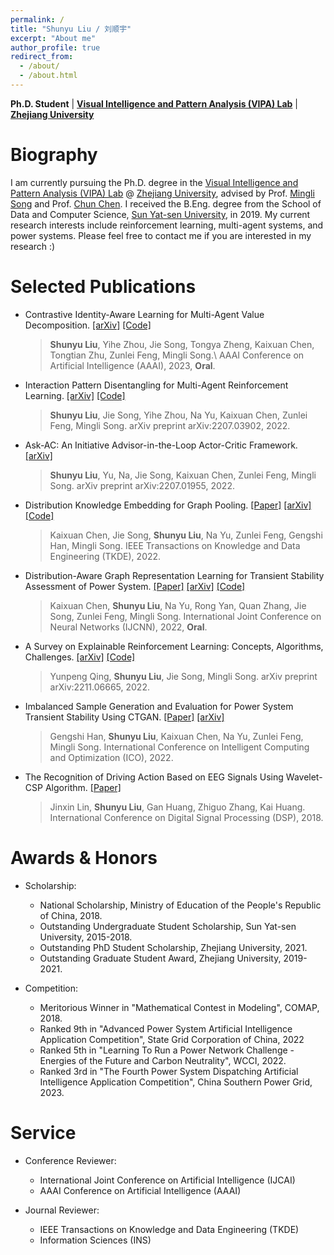 ```yaml
---
permalink: /
title: "Shunyu Liu / 刘顺宇"
excerpt: "About me"
author_profile: true
redirect_from: 
  - /about/
  - /about.html
---
```


**Ph.D. Student** \| [**Visual Intelligence and Pattern Analysis (VIPA) Lab**](https://www.vipazoo.cn/) \| [**Zhejiang University**](https://www.zju.edu.cn/)

Biography
======

I am currently pursuing the Ph.D. degree in the [Visual Intelligence and Pattern Analysis (VIPA) Lab](https://www.vipazoo.cn/) @ [Zhejiang University](https://www.zju.edu.cn/), advised by Prof. [Mingli Song](https://person.zju.edu.cn/msong) and Prof. [Chun Chen](https://person.zju.edu.cn/chenc). I received the B.Eng. degree from the School of Data and Computer Science, [Sun Yat-sen University](https://www.sysu.edu.cn/), in 2019. My current research interests include reinforcement learning, multi-agent systems, and power systems. Please feel free to contact me if you are interested in my research :)

Selected Publications
======

- Contrastive Identity-Aware Learning for Multi-Agent Value Decomposition. [[arXiv]](https://arxiv.org/abs/2211.12712) [[Code]](https://github.com/liushunyu/CIA)
  > **Shunyu Liu**, Yihe Zhou, Jie Song, Tongya Zheng, Kaixuan Chen, Tongtian Zhu, Zunlei Feng, Mingli Song.\\
  > AAAI Conference on Artificial Intelligence (AAAI), 2023, **Oral**.

- Interaction Pattern Disentangling for Multi-Agent Reinforcement Learning. [[arXiv]](https://arxiv.org/abs/2207.03902) [[Code]](https://github.com/liushunyu/OPT)
  > **Shunyu Liu**, Jie Song, Yihe Zhou, Na Yu, Kaixuan Chen, Zunlei Feng, Mingli Song.
  > arXiv preprint arXiv:2207.03902, 2022. 

- Ask-AC: An Initiative Advisor-in-the-Loop Actor-Critic Framework. [[arXiv]](https://arxiv.org/abs/2207.01955)
  > **Shunyu Liu**, Yu, Na, Jie Song, Kaixuan Chen, Zunlei Feng, Mingli Song.
  > arXiv preprint arXiv:2207.01955, 2022.

- Distribution Knowledge Embedding for Graph Pooling. [[Paper]](https://ieeexplore.ieee.org/abstract/document/9896198/) [[arXiv]](https://arxiv.org/abs/2109.14333) [[Code]](https://github.com/chenchkx/DKEPool)
  > Kaixuan Chen, Jie Song, **Shunyu Liu**, Na Yu, Zunlei Feng, Gengshi Han, Mingli Song.
  > IEEE Transactions on Knowledge and Data Engineering (TKDE), 2022. 

- Distribution-Aware Graph Representation Learning for Transient Stability Assessment of Power System. [[Paper]](https://ieeexplore.ieee.org/abstract/document/9892854/) [[arXiv]](https://arxiv.org/abs/2205.06576) [[Code]](https://github.com/chenchkx/DKEPool-TSA)
  > Kaixuan Chen, **Shunyu Liu**, Na Yu, Rong Yan, Quan Zhang, Jie Song, Zunlei Feng, Mingli Song. 
  > International Joint Conference on Neural Networks (IJCNN), 2022, **Oral**.

- A Survey on Explainable Reinforcement Learning: Concepts, Algorithms, Challenges. [[arXiv]](https://arxiv.org/abs/2211.06665) [[Code]](https://github.com/Plankson/awesome-explainable-reinforcement-learning)
  > Yunpeng Qing, **Shunyu Liu**, Jie Song, Mingli Song.
  > arXiv preprint arXiv:2211.06665, 2022. 

- Imbalanced Sample Generation and Evaluation for Power System Transient Stability Using CTGAN. [[Paper]](https://link.springer.com/chapter/10.1007/978-3-030-93247-3_55) [[arXiv]](https://arxiv.org/abs/2112.08836)
  > Gengshi Han, **Shunyu Liu**, Kaixuan Chen, Na Yu, Zunlei Feng, Mingli Song.
  > International Conference on Intelligent Computing and Optimization (ICO), 2022.

- The Recognition of Driving Action Based on EEG Signals Using Wavelet-CSP Algorithm. [[Paper]](https://ieeexplore.ieee.org/abstract/document/8631540/) 
  > Jinxin Lin, **Shunyu Liu**, Gan Huang, Zhiguo Zhang, Kai Huang.
  > International Conference on Digital Signal Processing (DSP), 2018. 

Awards & Honors
======

- Scholarship:
  - National Scholarship, Ministry of Education of the People's Republic of China, 2018.
  - Outstanding Undergraduate Student Scholarship, Sun Yat-sen University, 2015-2018.
  - Outstanding PhD Student Scholarship, Zhejiang University, 2021.
  - Outstanding Graduate Student Award, Zhejiang University, 2019-2021.

- Competition:
  - Meritorious Winner in "Mathematical Contest in Modeling", COMAP, 2018.
  - Ranked 9th in "Advanced Power System Artificial Intelligence Application Competition", State Grid Corporation of China, 2022
  - Ranked 5th in "Learning To Run a Power Network Challenge - Energies of the Future and Carbon Neutrality", WCCI, 2022.
  - Ranked 3rd in "The Fourth Power System Dispatching Artificial Intelligence Application Competition", China Southern Power Grid, 2023.


Service
======

- Conference Reviewer: 
  - International Joint Conference on Artificial Intelligence (IJCAI)
  - AAAI Conference on Artificial Intelligence (AAAI)

- Journal Reviewer: 
  - IEEE Transactions on Knowledge and Data Engineering (TKDE)
  - Information Sciences (INS)